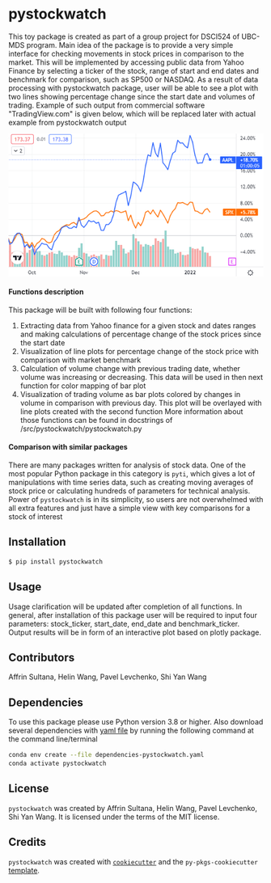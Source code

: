 # pystockwatch
This toy package is created as part of a group project for DSCI524 of UBC-MDS program. Main idea of the package is to provide a very simple interface for checking movements in stock prices in comparison to the market. This will be implemented by accessing public data from Yahoo Finance by selecting a ticker of the stock, range of start and end dates and benchmark for comparison, such as SP500 or NASDAQ. As a result of data processing with pystockwatch package, user will be able to see a plot with two lines showing percentage change since the start date and volumes of trading. Example of such output from commercial software "TradingView.com" is given below, which will be replaced later with actual example from pystockwatch output

 <img src="docs/example.PNG">
 
 #### Functions description
 
 This package will be built with following four functions:
  1. Extracting data from Yahoo finance for a given stock and dates ranges and making calculations of percentage change of the stock prices since the start date
  2. Visualization of line plots for percentage change of the stock price with comparison with market benchmark  
  3. Calculation of volume change with previous trading date, whether volume was increasing or decreasing. This data will be used in then next function for color mapping of bar plot
  4. Visualization of trading volume as bar plots colored by changes in volume in comparison with previous day. This plot will be overlayed with line plots created with the second function
 More information about those functions can be found in docstrings of /src/pystockwatch/pystockwatch.py
 
#### Comparison with similar packages
There are many packages written for analysis of stock data. One of the most popular Python package in this category is `pyti`, which gives a lot of manipulations with time series data, such as creating moving averages of stock price or calculating hundreds of parameters for technical analysis. Power of `pystockwatch` is in its simplicity, so users are not overwhelmed with all extra features and just have a simple view with key comparisons for a stock of interest

## Installation

```bash
$ pip install pystockwatch
```

## Usage
Usage clarification will be updated after completion of all functions. In general, after installation of this package user will be required to input four parameters: stock_ticker, start_date, end_date and benchmark_ticker. Output results will be in form of an interactive plot based on plotly package. 

## Contributors

Affrin Sultana, Helin Wang, Pavel Levchenko, Shi Yan Wang

## Dependencies
To use this package please use Python version 3.8 or higher. Also download several dependencies with [yaml file](https://github.com/UBC-MDS/pystockwatch/dependencies-pystockwatch.yaml) by running the following command at the command line/terminal
``` bash
conda env create --file dependencies-pystockwatch.yaml
conda activate pystockwatch
```

## License

`pystockwatch` was created by Affrin Sultana, Helin Wang, Pavel Levchenko, Shi Yan Wang. It is licensed under the terms of the MIT license.

## Credits

`pystockwatch` was created with [`cookiecutter`](https://cookiecutter.readthedocs.io/en/latest/) and the `py-pkgs-cookiecutter` [template](https://github.com/py-pkgs/py-pkgs-cookiecutter).
